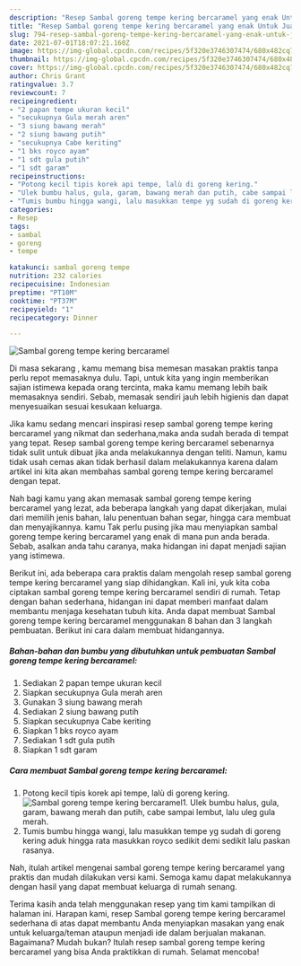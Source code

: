 ```yaml
---
description: "Resep Sambal goreng tempe kering bercaramel yang enak Untuk Jualan"
title: "Resep Sambal goreng tempe kering bercaramel yang enak Untuk Jualan"
slug: 794-resep-sambal-goreng-tempe-kering-bercaramel-yang-enak-untuk-jualan
date: 2021-07-01T18:07:21.160Z
image: https://img-global.cpcdn.com/recipes/5f320e3746307474/680x482cq70/sambal-goreng-tempe-kering-bercaramel-foto-resep-utama.jpg
thumbnail: https://img-global.cpcdn.com/recipes/5f320e3746307474/680x482cq70/sambal-goreng-tempe-kering-bercaramel-foto-resep-utama.jpg
cover: https://img-global.cpcdn.com/recipes/5f320e3746307474/680x482cq70/sambal-goreng-tempe-kering-bercaramel-foto-resep-utama.jpg
author: Chris Grant
ratingvalue: 3.7
reviewcount: 7
recipeingredient:
- "2 papan tempe ukuran kecil"
- "secukupnya Gula merah aren"
- "3 siung bawang merah"
- "2 siung bawang putih"
- "secukupnya Cabe keriting"
- "1 bks royco ayam"
- "1 sdt gula putih"
- "1 sdt garam"
recipeinstructions:
- "Potong kecil tipis korek api tempe, lalù di goreng kering."
- "Ulek bumbu halus, gula, garam, bawang merah dan putih, cabe sampai lembut, lalu uleg gula merah."
- "Tumis bumbu hingga wangi, lalu masukkan tempe yg sudah di goreng kering aduk hingga rata masukkan royco sedikit demi sedikit lalu paskan rasanya."
categories:
- Resep
tags:
- sambal
- goreng
- tempe

katakunci: sambal goreng tempe 
nutrition: 232 calories
recipecuisine: Indonesian
preptime: "PT10M"
cooktime: "PT37M"
recipeyield: "1"
recipecategory: Dinner

---
```



![Sambal goreng tempe kering bercaramel](https://img-global.cpcdn.com/recipes/5f320e3746307474/680x482cq70/sambal-goreng-tempe-kering-bercaramel-foto-resep-utama.jpg)

Di masa  sekarang , kamu memang bisa memesan masakan praktis tanpa perlu repot memasaknya dulu. Tapi, untuk kita yang ingin memberikan sajian istimewa kepada orang tercinta, maka kamu memang lebih baik memasaknya sendiri. Sebab, memasak sendiri jauh lebih higienis dan dapat menyesuaikan sesuai kesukaan keluarga.

Jika kamu sedang mencari inspirasi resep sambal goreng tempe kering bercaramel yang nikmat dan sederhana,maka anda sudah berada di tempat yang tepat. Resep sambal goreng tempe kering bercaramel  sebenarnya tidak sulit untuk dibuat jika anda melakukannya dengan teliti. Namun, kamu tidak usah cemas akan tidak berhasil dalam melakukannya 
karena dalam artikel ini kita akan membahas sambal goreng tempe kering bercaramel dengan tepat.  



Nah bagi kamu yang akan memasak sambal goreng tempe kering bercaramel yang lezat, ada beberapa langkah yang dapat dikerjakan, mulai dari memilih jenis bahan, lalu penentuan bahan segar, hingga cara membuat dan menyajikannya. kamu Tak perlu pusing jika mau menyiapkan sambal goreng tempe kering bercaramel yang enak di mana pun anda berada. Sebab, asalkan anda  tahu caranya, maka hidangan ini dapat menjadi sajian yang istimewa.

Berikut ini, ada beberapa cara praktis  dalam mengolah resep sambal goreng tempe kering bercaramel yang siap dihidangkan. Kali ini, yuk kita coba ciptakan sambal goreng tempe kering bercaramel sendiri di rumah. Tetap dengan bahan sederhana, hidangan ini dapat memberi manfaat dalam membantu menjaga kesehatan tubuh kita. Anda dapat membuat Sambal goreng tempe kering bercaramel menggunakan 8 bahan dan 3 langkah pembuatan. Berikut ini cara dalam membuat hidangannya.

<!--inarticleads1-->

##### Bahan-bahan dan bumbu yang dibutuhkan untuk pembuatan Sambal goreng tempe kering bercaramel:

1. Sediakan 2 papan tempe ukuran kecil
1. Siapkan secukupnya Gula merah aren
1. Gunakan 3 siung bawang merah
1. Sediakan 2 siung bawang putih
1. Siapkan secukupnya Cabe keriting
1. Siapkan 1 bks royco ayam
1. Sediakan 1 sdt gula putih
1. Siapkan 1 sdt garam




<!--inarticleads2-->

##### Cara membuat Sambal goreng tempe kering bercaramel:

1. Potong kecil tipis korek api tempe, lalù di goreng kering.
<img src="https://img-global.cpcdn.com/steps/15f4ebbb3da6f126/160x128cq70/sambal-goreng-tempe-kering-bercaramel-langkah-memasak-1-foto.jpg" alt="Sambal goreng tempe kering bercaramel">1. Ulek bumbu halus, gula, garam, bawang merah dan putih, cabe sampai lembut, lalu uleg gula merah.
1. Tumis bumbu hingga wangi, lalu masukkan tempe yg sudah di goreng kering aduk hingga rata masukkan royco sedikit demi sedikit lalu paskan rasanya.




Nah, itulah artikel mengenai  sambal goreng tempe kering bercaramel  yang praktis dan mudah dilakukan versi kami. Semoga kamu dapat melakukannya dengan hasil yang dapat membuat keluarga di rumah senang. 

Terima kasih anda telah menggunakan resep yang tim kami tampilkan di halaman ini. Harapan kami, resep  Sambal goreng tempe kering bercaramel sederhana di atas dapat membantu Anda menyiapkan masakan yang enak untuk keluarga/teman ataupun menjadi ide dalam berjualan makanan. Bagaimana? Mudah bukan? Itulah resep sambal goreng tempe kering bercaramel yang bisa Anda praktikkan di rumah. Selamat mencoba!

